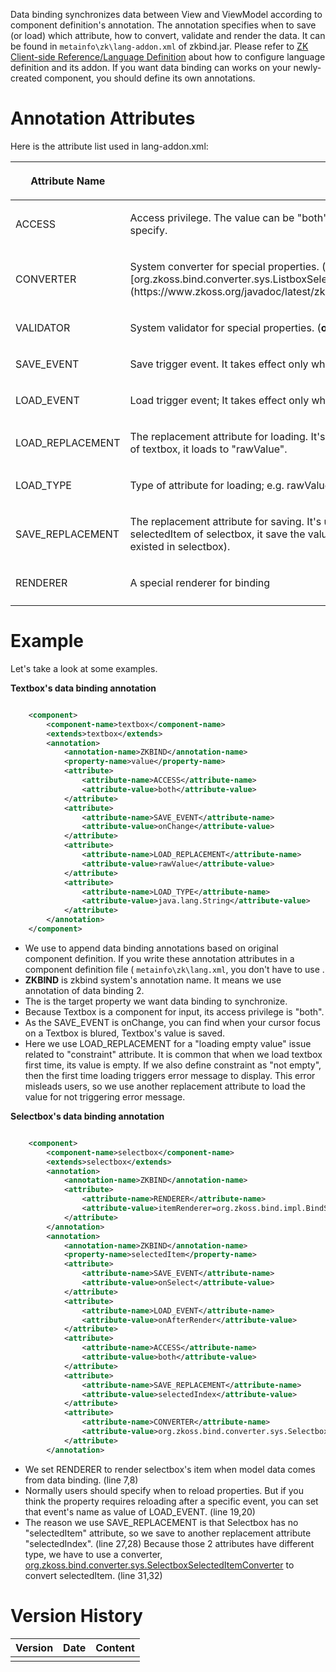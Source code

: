

Data binding synchronizes data between View and ViewModel according to
component definition's annotation. The annotation specifies when to save
(or load) which attribute, how to convert, validate and render the data.
It can be found in `metainfo\zk\lang-addon.xml` of zkbind.jar. Please
refer to [ZK Client-side Reference/Language Definition]({{site.baseurl}}/zk_client_side_ref/language_definition)
about how to configure language definition and its addon. If you want
data binding can works on your newly-created component, you should
define its own annotations.

# Annotation Attributes

Here is the attribute list used in lang-addon.xml:

<table>
<thead>
<tr class="header">
<th><center>
<p>Attribute Name</p>
</center></th>
<th><center>
<p>Description</p>
</center></th>
</tr>
</thead>
<tbody>
<tr class="odd">
<td><p> ACCESS</p></td>
<td><p>  Access privilege. The value can be "both", "save", or
"load"(<strong>default value</strong>); default value is used if not
specify.</p></td>
</tr>
<tr class="even">
<td><p> CONVERTER</p></td>
<td><p>  System converter for special properties.
(<strong>optional</strong>) e.g. SelectedItem in listbox. see [org.zkoss.bind.converter.sys.ListboxSelectedItemConverter](https://www.zkoss.org/javadoc/latest/zk/org/zkoss/bind/converter/sys/ListboxSelectedItemConverter.html)</p></td>
</tr>
<tr class="odd">
<td><p> VALIDATOR</p></td>
<td><p>  System validator for special properties.
(<strong>optional</strong>)</p></td>
</tr>
<tr class="even">
<td><p> SAVE_EVENT</p></td>
<td><p>  Save trigger event. It takes effect only when ACCESS attribute
is "both" or "save".</p></td>
</tr>
<tr class="odd">
<td><p> LOAD_EVENT</p></td>
<td><p>  Load trigger event; It takes effect only when ACCESS attribute
is "both" or "load".</p></td>
</tr>
<tr class="even">
<td><p> LOAD_REPLACEMENT</p></td>
<td><p>  The replacement attribute for loading. It's used when there is
a issue to load to original attribute.; e.g. value of textbox, it loads
to "rawValue".</p></td>
</tr>
<tr class="odd">
<td><p> LOAD_TYPE</p></td>
<td><p>  Type of attribute for loading; e.g. rawValue of textbox is
java.lang.String.</p></td>
</tr>
<tr class="even">
<td><p> SAVE_REPLACEMENT</p></td>
<td><p>  The replacement attribute for saving. It's used when there is a
issue to save to original attribute.; e.g. selectedItem of selectbox, it
save the value selecteIndex via converter to the bean. (selectedItem is
not existed in selectbox).</p></td>
</tr>
<tr class="odd">
<td><p> RENDERER</p></td>
<td><p>  A special renderer for binding</p></td>
</tr>
<tr class="even">
<td></td>
<td></td>
</tr>
</tbody>
</table>

# Example

Let's take a look at some examples.

**Textbox's data binding annotation**

```xml

    <component>
        <component-name>textbox</component-name>
        <extends>textbox</extends>
        <annotation>
            <annotation-name>ZKBIND</annotation-name>
            <property-name>value</property-name>
            <attribute>
                <attribute-name>ACCESS</attribute-name>
                <attribute-value>both</attribute-value>
            </attribute>
            <attribute>
                <attribute-name>SAVE_EVENT</attribute-name>
                <attribute-value>onChange</attribute-value>
            </attribute>
            <attribute>
                <attribute-name>LOAD_REPLACEMENT</attribute-name>
                <attribute-value>rawValue</attribute-value>
            </attribute>
            <attribute>
                <attribute-name>LOAD_TYPE</attribute-name>
                <attribute-value>java.lang.String</attribute-value>
            </attribute>
        </annotation>
    </component>
```

- We use <extends> to append data binding annotations based on original
  component definition. If you write these annotation attributes in a
  component definition file ( `metainfo\zk\lang.xml`, you don't have to
  use <extends> .
- **ZKBIND** is zkbind system's annotation name. It means we use
  annotation of data binding 2.
- The <property-name> is the target property we want data binding to
  synchronize.
- Because Textbox is a component for input, its access privilege is
  "both".
- As the SAVE_EVENT is onChange, you can find when your cursor focus on
  a Textbox is blured, Textbox's value is saved.
- Here we use LOAD_REPLACEMENT for a "loading empty value" issue related
  to "constraint" attribute. It is common that when we load textbox
  first time, its value is empty. If we also define constraint as "not
  empty", then the first time loading triggers error message to display.
  This error misleads users, so we use another replacement attribute to
  load the value for not triggering error message.

**Selectbox's data binding annotation**

```xml

    <component>
        <component-name>selectbox</component-name>
        <extends>selectbox</extends>
        <annotation>
            <annotation-name>ZKBIND</annotation-name>
            <attribute>
                <attribute-name>RENDERER</attribute-name>
                <attribute-value>itemRenderer=org.zkoss.bind.impl.BindSelectboxRenderer</attribute-value>
            </attribute>
        </annotation>
        <annotation>
            <annotation-name>ZKBIND</annotation-name>
            <property-name>selectedItem</property-name>
            <attribute>
                <attribute-name>SAVE_EVENT</attribute-name>
                <attribute-value>onSelect</attribute-value>
            </attribute>
            <attribute>
                <attribute-name>LOAD_EVENT</attribute-name>
                <attribute-value>onAfterRender</attribute-value>
            </attribute>
            <attribute>
                <attribute-name>ACCESS</attribute-name>
                <attribute-value>both</attribute-value>
            </attribute>
            <attribute>
                <attribute-name>SAVE_REPLACEMENT</attribute-name>
                <attribute-value>selectedIndex</attribute-value>
            </attribute>
            <attribute>
                <attribute-name>CONVERTER</attribute-name>
                <attribute-value>org.zkoss.bind.converter.sys.SelectboxSelectedItemConverter</attribute-value>
            </attribute>
        </annotation>
```

- We set RENDERER to render selectbox's item when model data comes from
  data binding. (line 7,8)
- Normally users should specify when to reload properties. But if you
  think the property requires reloading after a specific event, you can
  set that event's name as value of LOAD_EVENT. (line 19,20)
- The reason we use SAVE_REPLACEMENT is that Selectbox has no
  "selectedItem" attribute, so we save to another replacement attribute
  "selectedIndex". (line 27,28) Because those 2 attributes have
  different type, we have to use a converter, [org.zkoss.bind.converter.sys.SelectboxSelectedItemConverter](https://www.zkoss.org/javadoc/latest/zk/org/zkoss/bind/converter/sys/SelectboxSelectedItemConverter.html)
  to convert selectedItem. (line 31,32)

# Version History



| Version | Date | Content |
|---------|------|---------|
|         |      |         |


